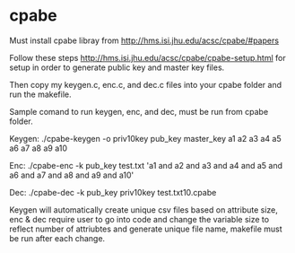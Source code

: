 # cpabe
Must install cpabe libray from  http://hms.isi.jhu.edu/acsc/cpabe/#papers

Follow these steps http://hms.isi.jhu.edu/acsc/cpabe/cpabe-setup.html for setup in order to generate public key and master key files.

Then copy my keygen.c, enc.c, and dec.c files into your cpabe folder and run the makefile.

Sample comand to run keygen, enc, and dec, must be run from cpabe folder.

Keygen: ./cpabe-keygen -o priv10key pub_key master_key a1 a2 a3 a4 a5 a6 a7 a8 a9 a10

Enc: ./cpabe-enc -k pub_key test.txt 'a1 and a2 and a3 and a4 and a5 and a6 and a7 and a8 and a9 and a10'

Dec: ./cpabe-dec -k pub_key priv10key test.txt10.cpabe

Keygen will automatically create unique csv files based on attribute size, enc & dec require user to go into code and change the variable size to reflect number of attriubtes and generate unique file name, makefile must be run after each change.  
